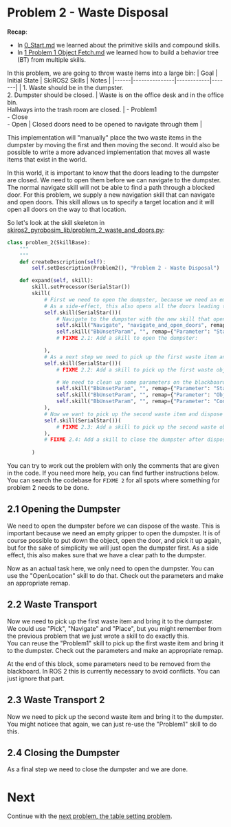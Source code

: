 # Problem 2 - Waste Disposal
**Recap**:
* In [0_Start.md](0_Start.md) we learned about the primitive skills and compound skills.  
* In [1 Problem 1 Object Fetch.md](1_Problem_1_Object_Fetch.md) we learned how to build a behavior tree (BT) from multiple skills.

In this problem, we are going to throw waste items into a large bin:
| Goal | Initial State | SkiROS2 Skills | Notes |
|------|---------------|------------|-------|
| 1. Waste should be in the dumpster.<br>2. Dumpster should be closed. | Waste is on the office desk and in the office bin.<br>Hallways into the trash room are closed. | - Problem1<br>- Close<br>- Open | Closed doors need to be opened to navigate through them |

This implementation will "manually" place the two waste items in the dumpster by moving the first and then moving the second. It would also be possible to write a more advanced implementation that moves all waste items that exist in the world.

In this world, it is important to know that the doors leading to the dumpster are closed. We need to open them before we can navigate to the dumpster. The normal navigate skill will not be able to find a path through a blocked door. For this problem, we supply a new navigation skill that can navigate and open doors. This skill allows us to specify a target location and it will open all doors on the way to that location.

So let's look at the skill skeleton in [skiros2_pyrobosim_lib/problem_2_waste_and_doors.py](../skiros2_pyrobosim_lib/problem_2_waste_and_doors.py):

```python
class problem_2(SkillBase):
    """
    """
    def createDescription(self):
        self.setDescription(Problem2(), "Problem 2 - Waste Disposal")

    def expand(self, skill):
        skill.setProcessor(SerialStar())
        skill(
            # First we need to open the dumpster, because we need an empty gripper to do that.
            # As a side-effect, this also opens all the doors leading to the dumpster.
            self.skill(SerialStar())(
                # Navigate to the dumpster with the new skill that opens doors on the way
                self.skill("Navigate", "navigate_and_open_doors", remap={"TargetLocation": "Dumpster"}),
                self.skill("BbUnsetParam", "", remap={"Parameter": "StartLocation"}),
                # FIXME 2.1: Add a skill to open the dumpster:

            ),
            # As a next step we need to pick up the first waste item and dispose of it
            self.skill(SerialStar())(
                # FIXME 2.2: Add a skill to pick up the first waste object and that brings it to the dumpster. Try to reuse a previously implemented skill

                # We need to clean up some parameters on the blackboard. Nothing to do here.
                self.skill("BbUnsetParam", "", remap={"Parameter": "StartLocation"}),
                self.skill("BbUnsetParam", "", remap={"Parameter": "ObjectStartLocation"}),
                self.skill("BbUnsetParam", "", remap={"Parameter": "Container"}),
            ),
            # Now we want to pick up the second waste item and dispose of it
            self.skill(SerialStar())(
                # FIXME 2.3: Add a skill to pick up the second waste object and that brings it to the dumpster. Try to reuse a previously implemented skill
            ),
            # FIXME 2.4: Add a skill to close the dumpster after disposing of the waste
            
        )
```
You can try to work out the problem with only the comments that are given in the code. If you need more help, you can find further instructions below.  
You can search the codebase for `FIXME 2` for all spots where something for problem 2 needs to be done.

## 2.1 Opening the Dumpster

We need to open the dumpster before we can dispose of the waste. This is important because we need an empty gripper to open the dumpster. It is of course possible to put down the object, open the door, and pick it up again, but for the sake of simplicity we will just open the dumpster first.
As a side effect, this also makes sure that we have a clear path to the dumpster.

Now as an actual task here, we only need to open the dumpster. You can use the "OpenLocation" skill to do that. Check out the parameters and make an appropriate remap.

## 2.2 Waste Transport

Now we need to pick up the first waste item and bring it to the dumpster. We could use "Pick", "Navigate" and "Place", but you might remember from the previous problem that we just wrote a skill to do exactly this.  
You can reuse the "Problem1" skill to pick up the first waste item and bring it to the dumpster. Check out the parameters and make an appropriate remap.

At the end of this block, some parameters need to be removed from the blackboard. In ROS 2 this is currently necessary to avoid conflicts. You can just ignore that part.

## 2.3 Waste Transport 2

Now we need to pick up the second waste item and bring it to the dumpster. You might noticee that again, we can just re-use the "Problem1" skill to do this.

## 2.4 Closing the Dumpster

As a final step we need to close the dumpster and we are done.

# Next

Continue with the [next problem, the table setting problem](3_Problem_3_Table_Setting.md).